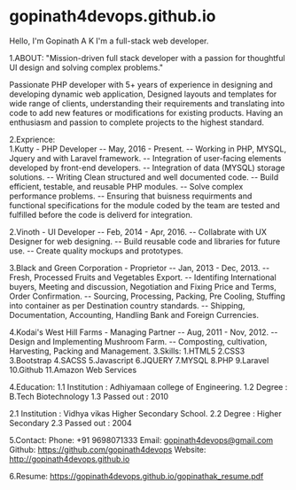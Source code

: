 # gopinath4devops.github.io


Hello, I'm Gopinath A K
I'm a full-stack web developer.



1.ABOUT:
   "Mission-driven full stack developer with a passion 
   for thoughtful UI design and solving complex problems."

   Passionate PHP developer with 5+ years of experience in designing and developing dynamic web application, Designed layouts and templates for wide range of clients, understanding their requirements and translating into code to add new features or modifications for existing products. Having an enthusiasm and passion to complete projects to the highest standard.


2.Exprience:   
   1.Kutty - PHP Developer
      -- May, 2016 - Present.
      -- Working in PHP, MYSQL, Jquery and with Laravel framework.
      -- Integration of user-facing elements developed by front-end developers.
      -- Integration of data (MYSQL) storage solutions.
      -- Writing Clean structured and well documented code.
      -- Build efficient, testable, and reusable PHP modules.
      -- Solve complex performance problems.
      -- Ensuring that buisness requirments and functional specifications for the module coded by the     team are tested and fulfilled before the code is deliverd for integration.
   
   2.Vinoth - UI Developer
      -- Feb, 2014 - Apr, 2016.
      -- Collabrate with UX Designer for web designing.
      -- Build reusable code and libraries for future use.
      -- Create quality mockups and prototypes.
   
   3.Black and Green Corporation - Proprietor
      -- Jan, 2013 - Dec, 2013.
      -- Fresh, Processed Fruits and Vegetables Export.
      -- Identifing International buyers, Meeting and discussion, Negotiation and Fixing Price and        Terms, Order Confirmation.
      -- Sourcing, Processing, Packing, Pre Cooling, Stuffing into container as per Destination           country standards.
      -- Shipping, Documentation, Accounting, Handling Bank and Foreign Currencies.
  
   4.Kodai's West Hill Farms - Managing Partner
      -- Aug, 2011 - Nov, 2012.
      -- Design and Implementing Mushroom Farm.
      -- Composting, cultivation, Harvesting, Packing and Management.
3.Skills:
   1.HTML5
   2.CSS3
   3.Bootstrap
   4.SACSS
   5.Javascript
   6.JQUERY
   7.MYSQL
   8.PHP
   9.Laravel
   10.Github
   11.Amazon Web Services

4.Education:
   1.1 Institution : Adhiyamaan college of Engineering.
   1.2 Degree : B.Tech Biotechnology
   1.3 Passed out : 2010

   2.1 Institution : Vidhya vikas Higher Secondary School.
   2.2 Degree : Higher Secondary
   2.3 Passed out : 2004

5.Contact:
   Phone: +91 9698071333
   Email: gopinath4devops@gmail.com
   Github: https://github.com/gopinath4devops
   Website: http://gopinath4devops.github.io

6.Resume:
   https://gopinath4devops.github.io/gopinathak_resume.pdf